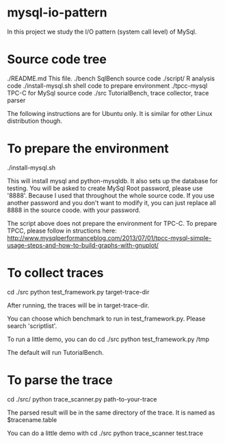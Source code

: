 mysql-io-pattern
================

In this project we study the I/O pattern (system call level) of MySql. 

Source code tree
================
./README.md           This file.
./bench               SqlBench source code
./script/             R analysis code
./install-mysql.sh    shell code to prepare environment
./tpcc-mysql          TPC-C for MySql source code
./src                 TutorialBench, trace collector, trace parser



The following instructions are for Ubuntu only. It is similar for other
Linux distribution though. 

To prepare the environment
=================
./install-mysql.sh

This will install mysql and python-mysqldb. It also sets up the database
for testing. 
You will be asked to create MySql Root password, please use '8888'.
Because I used that throughout the whole source code.
If you use another password and  you don't want to modify it, you can 
just replace all 8888 in the source coode. with your password.

The script above does not prepare the environment for TPC-C. 
To prepare TPCC, please follow in structions here:
http://www.mysqlperformanceblog.com/2013/07/01/tpcc-mysql-simple-usage-steps-and-how-to-build-graphs-with-gnuplot/

To collect traces
=================
cd ./src
python test_framework.py target-trace-dir

After running, the traces will be in target-trace-dir.

You can choose which benchmark to run in test_framework.py.
Please search 'scriptlist'.

To run a little demo, you can do
cd ./src
python test_framework.py /tmp

The default will run TutorialBench. 

To parse the trace
=================
cd ./src/
python trace_scanner.py path-to-your-trace

The parsed result will be in the same directory of the trace.
It is named as $tracename.table

You can do a little demo with
cd ./src
python trace_scanner test.trace

